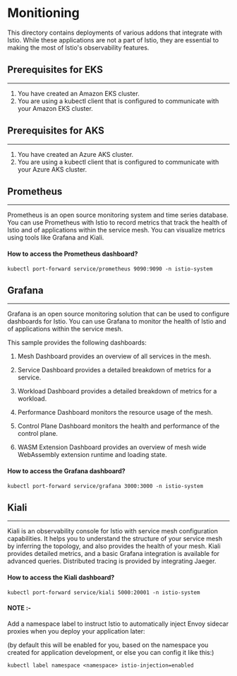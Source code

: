# Monitioning

This directory contains  deployments of various addons that integrate with Istio. While these applications are not a part of Istio, they are essential to making the most of Istio's observability features.

## Prerequisites for EKS
---
1. You have created an Amazon EKS cluster.
2. You are using a kubectl client that is configured to communicate with your Amazon EKS cluster.

## Prerequisites for AKS
---
1. You have created an Azure AKS cluster.
2. You are using a kubectl client that is configured to communicate with your Azure AKS cluster.
## Prometheus
---
Prometheus is an open source monitoring system and time series database. You can use Prometheus with Istio to record metrics that track the health of Istio and of applications within the service mesh. You can visualize metrics using tools like Grafana and Kiali.

#### How to access the Prometheus dashboard?
```
kubectl port-forward service/prometheus 9090:9090 -n istio-system
```

## Grafana
---
Grafana is an open source monitoring solution that can be used to configure dashboards for Istio. You can use Grafana to monitor the health of Istio and of applications within the service mesh.

This sample provides the following dashboards:

1. Mesh Dashboard provides an overview of all services in the mesh.

2. Service Dashboard provides a detailed breakdown of metrics for a service.

3. Workload Dashboard provides a detailed breakdown of metrics for a workload.

4. Performance Dashboard monitors the resource usage of the mesh.

5. Control Plane Dashboard monitors the health and performance of the control plane.

6. WASM Extension Dashboard provides an overview of mesh wide WebAssembly extension runtime and loading state.

#### How to access the Grafana dashboard?
```
kubectl port-forward service/grafana 3000:3000 -n istio-system 
```

## Kiali
---
Kiali is an observability console for Istio with service mesh configuration capabilities. It helps you to understand the structure of your service mesh by inferring the topology, and also provides the health of your mesh. Kiali provides detailed metrics, and a basic Grafana integration is available for advanced queries. Distributed tracing is provided by integrating Jaeger.

#### How to access the Kiali dashboard?
```
kubectl port-forward service/kiali 5000:20001 -n istio-system
```
#### NOTE :- 

Add a namespace label to instruct Istio to automatically inject Envoy sidecar proxies when you deploy your application later:

(by default this will be enabled for you, based on the namespace you created for application development, or else you can config it like this:)
```
kubectl label namespace <namespace> istio-injection=enabled
```

